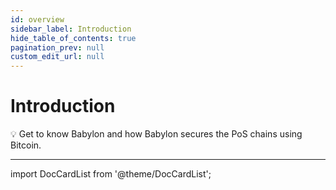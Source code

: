 ```yaml
---
id: overview
sidebar_label: Introduction
hide_table_of_contents: true
pagination_prev: null
custom_edit_url: null
---
```


# Introduction

💡 Get to know Babylon and how Babylon secures the PoS chains using Bitcoin.

---

import DocCardList from '@theme/DocCardList';

<DocCardList />
